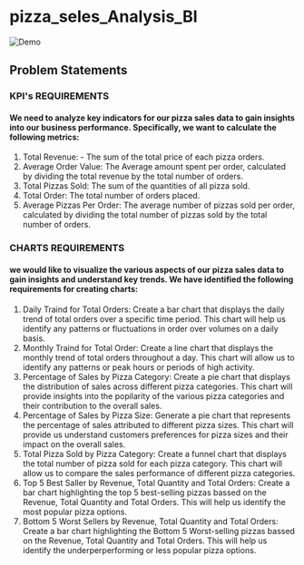 # pizza_seles_Analysis_BI

![Demo](pizza_seles.gif)

## Problem Statements
### KPI's REQUIREMENTS
#### We need to analyze key indicators for our pizza sales data to gain insights into our business performance. Specifically, we want to calculate the following metrics:
1. Total Revenue: 
        - The sum of the total price of each pizza orders.
2. Average Order Value: The Average amount spent per order, calculated by dividing the total revenue by the total number of orders.
3. Total Pizzas Sold: The sum of the quantities of all pizza sold.
4. Total Order: The total number of orders placed.
5. Average Pizzas Per Order: The average number of pizzas sold per order, calculated by dividing the total number of pizzas sold by the total number of orders.

### CHARTS REQUIREMENTS
#### we would like to visualize the various aspects of our pizza sales data to gain insights and understand key trends. We have identified the following requirements for creating charts:
1. Daily Traind for Total Orders: Create a bar chart that displays the daily trend of total orders over a specific time period. This chart will help us identify any patterns  or fluctuations in order over volumes on a daily basis.
2. Monthly Traind for Total Order: Create a line chart that displays the monthly trend of total orders  throughout a day. This chart will allow us to identify any patterns or peak hours or periods of high activity.
3. Percentage of Sales by Pizza Category: Create a pie chart that displays the distribution of sales across different pizza categories. This chart will provide insights into the popilarity of the various pizza categories and their contribution to the overall sales.
4. Percentage of Sales by Pizza Size: Generate a pie chart  that represents the percentage of sales attributed to different pizza sizes. This chart will provide us understand customers preferences for pizza sizes and their impact on the overall sales.
5. Total Pizza Sold by Pizza Category: Create a funnel chart that displays the total number of pizza sold for each pizza category. This chart will allow us to compare the sales performance of different pizza categories.
6. Top 5 Best Saller by Revenue, Total Quantity and Total Orders: Create a bar chart highlighting the top 5 best-selling pizzas bassed on the  Revenue, Total Quantity and Total Orders. This will help us identify the most popular pizza options.
7. Bottom 5 Worst Sellers by  Revenue, Total Quantity and Total Orders: Create a bar chart highlighting the Bottom 5 Worst-selling pizzas bassed on the  Revenue, Total Quantity and Total Orders. This will help us identify the underperperforming or less popular pizza options.
